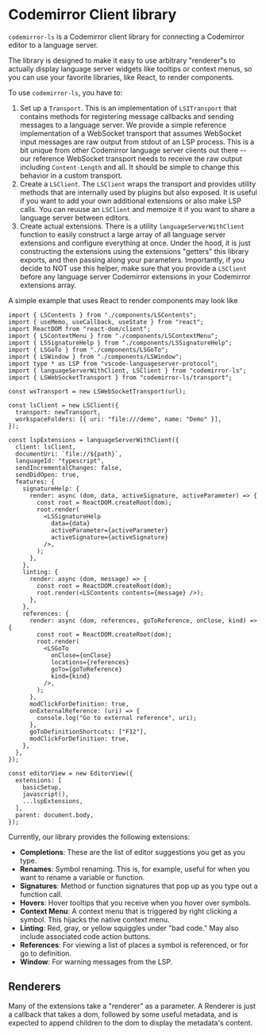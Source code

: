 # Codemirror Client library

`codemirror-ls` is a Codemirror client library for connecting a Codemirror editor to a language server.

The library is designed to make it easy to use arbitrary "renderer"s to actually display language server widgets like tooltips or context menus, so you can use your favorite libraries, like React, to render components.

To use `codemirror-ls`, you have to:

1) Set up a `Transport`. This is an implementation of `LSITransport` that contains methods for registering message callbacks and sending messages to a language server. We provide a simple reference implementation of a WebSocket transport that assumes WebSocket input messages are raw output from stdout of an LSP process. This is a bit unique from other Codemirror language server clients out there -- our reference WebSocket transport needs to receive the raw output including `Content-Length` and all. It should be simple to change this behavior in a custom transport.
2) Create a `LSClient`. The `LSClient` wraps the transport and provides utility methods that are internally used by plugins but also exposed. It is useful if you want to add your own additional extensions or also make LSP calls. You can reuuse an `LSClient` and memoize it if you want to share a language server between editors.
3) Create actual extensions. There is a utility `languageServerWithClient` function to easily construct a large array of all language server extensions and configure everything at once. Under the hood, it is just constructing the extensions using the extensions "getters" this library exports, and then passing along your parameters. Importantly, if you decide to NOT use this helper, make sure that you provide a `LSClient` before any language server Codemirror extensions in your Codemirror extensions array.

A simple example that uses React to render components may look like 


```tsx
import { LSContents } from "./components/LSContents";
import { useMemo, useCallback, useState } from "react";
import ReactDOM from "react-dom/client";
import { LSContextMenu } from "./components/LSContextMenu";
import { LSSignatureHelp } from "./components/LSSignatureHelp";
import { LSGoTo } from "./components/LSGoTo";
import { LSWindow } from "./components/LSWindow";
import type * as LSP from "vscode-languageserver-protocol";
import { languageServerWithClient, LSClient } from "codemirror-ls";
import { LSWebSocketTransport } from "codemirror-ls/transport";
    
const wsTransport = new LSWebSocketTransport(url);

const lsClient = new LSClient({
  transport: newTransport,
  workspaceFolders: [{ uri: "file:///demo", name: "Demo" }],
});

const lspExtensions = languageServerWithClient({
  client: lsClient,
  documentUri: `file://${path}`,
  languageId: "typescript",
  sendIncrementalChanges: false,
  sendDidOpen: true,
  features: {
    signatureHelp: {
      render: async (dom, data, activeSignature, activeParameter) => {
        const root = ReactDOM.createRoot(dom);
        root.render(
          <LSSignatureHelp
            data={data}
            activeParameter={activeParameter}
            activeSignature={activeSignature}
          />,
        );
      },
    },
    linting: {
      render: async (dom, message) => {
        const root = ReactDOM.createRoot(dom);
        root.render(<LSContents contents={message} />);
      },
    },
    references: {
      render: async (dom, references, goToReference, onClose, kind) => {
        const root = ReactDOM.createRoot(dom);
        root.render(
          <LSGoTo
            onClose={onClose}
            locations={references}
            goTo={goToReference}
            kind={kind}
          />,
        );
      },
      modClickForDefinition: true,
      onExternalReference: (uri) => {
        console.log("Go to external reference", uri);
      },
      goToDefinitionShortcuts: ["F12"],
      modClickForDefinition: true,
    },
  },
});

const editorView = new EditorView({
  extensions: [
    basicSetup,
    javascript(),
    ...lspExtensions,
  ],
  parent: document.body,
});
```

Currently, our library provides the following extensions:
- **Completions**: These are the list of editor suggestions you get as you type.
- **Renames**: Symbol renaming. This is, for example, useful for when you want to rename a variable or function.
- **Signatures**: Method or function signatures that pop up as you type out a function call.
- **Hovers**: Hover tooltips that you receive when you hover over symbols.
- **Context Menu**: A context menu that is triggered by right clicking a symbol. This hijacks the native context menu.
- **Linting**: Red, gray, or yellow squiggles under "bad code." May also include associated code action buttons.
- **References**: For viewing a list of places a symbol is referenced, or for go to definition.
- **Window**: For warning messages from the LSP.

## Renderers

Many of the extensions take a "renderer" as a parameter. A Renderer is just a callback that takes a dom, followed by some useful metadata, and is expected to append children to the dom to display the metadata's content.